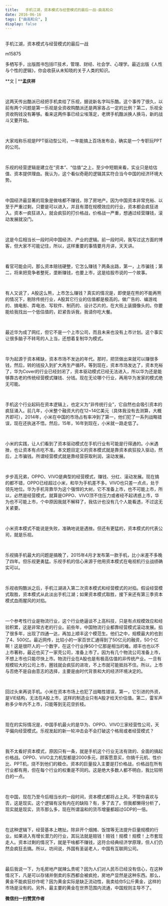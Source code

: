 ```yaml
---
title:   手机江湖，资本模式与经营模式的最后一战-曲高和众
date: 2016-06-16
tags: ["曲高和众", ]
display: false
---
```



## 



手机江湖，资本模式与经营模式的最后一战




m15875




多栖写手，出版图书包括IT技术，管理、财经、社会学、心理学。最近出版《人性与个性的逻辑》，你会收获从未知晓的关于人类的知识。


**文 | ****孟庆祥**

&nbsp;

这两天传出酷派已经把手机卖给了乐视，据说新名字叫乐酷。这个事传了很久，以前有两个问题是第一乐视是全资收购酷派还是两家各占一定的比例？第二，乐视全资收购钱没有筹够。看来这两件事已经尘埃落定，老牌手机酷派换人换马，新的战斗又要开始。

&nbsp;

大家戏称乐视是PPT驱动型公司，一年能搞上百场发布会，确实是一个专职玩PPT的公司。

&nbsp;

乐视的经营逻辑是建立在“资本”、“估值”之上，至少中短期来看，实业只是给估值、资本提供理由。我认为，这个看似奇葩的逻辑其实符合当今中国的经济环境大势。

&nbsp;

中国经济最显著的现象是做啥都不赚钱，除了房地产。因为中国资本非常充裕、以至于严重过剩，只要是可以进入，并且有潜在规模效应的行业，资本都会疯狂进入。资本一疯狂进入，就会疯狂的打价格战，价格战一严重，想通过经营赚钱，滚动发展就没门。

&nbsp;

这是今后相当长一段时间中国经济、产业的逻辑。前一段时间，我写过这方面的博客，但大家不可能记住，所以，这样重要的事情要月月讲，天天讲。

&nbsp;

看官可能会问，那么资本赔钱硬整，它怎么赚钱？两条出路，第一，上市骗钱；第二，将来把竞争者整死，垄断赚钱，也要上市，这是给股市说的一个故事。

&nbsp;

有人又说了，A股这么熊，上市怎么赚钱？真实的情况是，即使是在熊的不能再熊的情况下，剔除传统行业，A股其它行业的估值都是极高的。做广告的、编游戏的、搞电影、弄电池、写软件、制药的、设计芯片的，在大街上装摄像头的。你要能给我找出一个低估值的，赶紧告诉我，我请你吃大餐。

&nbsp;

最近华为成了网红，但它不是一个上市公司，而且未来也没有上市计划。这个事实让很多脑子不转弯的人上当，还想着复制华为模式。

&nbsp;

华为起源于资本稀缺，资本市场不发达的年代。那时，把货做出来就可以赚很多钱，然后，转的钱投入到扩大再生产循环。等到现在，资本市场发达了，资本充裕了，华为Cover的行业已经封闭了，资本驱动模式已经无法进入，所以华为还是能够靠古老的传统经营模式赚钱、分钱。现在无论哪个行业，再用华为发家的模式绝无可能。

&nbsp;

手机这个行业起码在资本逻辑上，也定义为“非传统行业”，它自然也会吸引资本的疯狂涌入。前几年，小米整个融资大约在12~14亿美元（具体我没有去测算，大概齐即可），2014年，小米在中国的市场占有率冲到了第一，他们犯了一系列战略错误，现在还执迷不悟。然后，15年，16年到现在，小米就一路走低了。

&nbsp;

小米的实践，让人们看到了资本驱动模式在手机行业有可能是行得通的。小米遇挫，也让资本有点吃不准。本文题目定义的资本模式就是靠资本疯狂投入驱动，然后，上市骗钱。所谓经营模式就是靠经营获取利润，滚动发展。

&nbsp;

步步高兄弟，OPPO、VIVO是典型的经营模式，赚钱、分红、滚动发展。现在搞的都不错，OPPO已经超过小米，和华为手机差不多。VIVO也只差一点点，处于领先地位。华为手机背靠华为这个强悍的大树，它不准备上市，也不可能上市，所以，必然是经营模式，就算是OPPO、VIVO顶不住压力或者经不起诱惑上市，华为也不可能上市，个中原因我就不解释了，我估计也没有几个人能看透，不过这无关紧要。

&nbsp;

小米资本模式不能说是失败，准确地说是遇挫。但还有更猛的，资本模式的代表公司，就是乐视。

&nbsp;

乐视搞手机最大的问题是搞晚了，2015年4月才发布第一款手机，比小米差不多晚了四年。但乐视更勇猛。乐视手机的信心来源于他用资本模式在电视机行业战绩确实可以。

&nbsp;

乐视收购酷派之后，手机江湖进入第二次资本模式和经营模式的对掐。假设经营模式取胜，资本模式从此淡出手机江湖；如果资本模式取胜，接下来还有第三季资本模式血雨腥风的对掐。

&nbsp;

一个参考性行业是物流行业，这个行业绝逼谈不上高科技，只是有点规模效应和经验积累，这是非常古老的行业。前些年，中国物流行业都靠经营模式滚动发展。掐了很多年，出现了四通一达，再加上顺丰这个模范生。他们之中，规模最大的也到了4、500亿。最近网传，比较小的一家百世汇通得到了50亿元的融资，50个亿啊！这是很吓人的一个数字，在这个行业挣50个亿那是相当的难。顺丰也也以不上市著称，最近也买了一家壳公司，准备上市了。因为有几个物流公司准备上市，不想上市也只能尽快上市。物流行业在A股也是有极高估值的非传统产业。一旦有规模较大的公司上市，圈钱就会疯狂的进攻，不上市就可能抵挡不住。所以，上市与否绝不是自由意志的选择，主要是由时代背景和大的经济环境决定的。

&nbsp;

回过头来再说手机。小米在资本市场上也犯了战略性错误，第一，它引进的外资，是VIE结构，无法在A股上市，这样的制造业只有A股才给天价估值。第二，雷军声称多少年内不上市，只能等到无花空折枝。

&nbsp;

现在的实际情况是，中国手机最火的是华为、OPPO、VIVO三家经营性公司，天平偏向经营模式。乐视发起的新一轮冲击会不会打破这个格局或者经营模式？

&nbsp;

我不太看好资本模式，原因只有一条，就是手机这个行业无法有效的、全面的搞起价格战。OPPO、ViVO主力机型都是2000多元，顾客愿意买，你搞千元机、性价比、PPT机，烧不到他们的粮仓。资本的巨量投入主要是打价格战，价格战在所有行业都有用，但在每个行业的权重是不同的。这是绝大多数人都不明白，我比较明白的一点。

&nbsp;

在中国，现在乃至今后相当长的一段时间，资本模式都将占上风，不管你喜欢与否，这是现实。这个逻辑有没有内在的缺陷？有，多了去了。但我都懒得分析了，现实就是现实，货币那么多，现在所谓温和的货币增量都超过GDP的一倍。

&nbsp;

在这种逻辑下，经营基本上瞎扯。除非开个烟摊、饭馆等无法提升巨量规模的行业。如果进入有增长潜力的行业，其玩法就是赔钱！赔钱！规模！规模！上市套现走人。资本过剩的情况下，就是干啥都不赚钱，这符合经典经济学原理，但人们仍然会疯狂去搞。所以，坊间说，外国有圣诞老人，中国有互联网公司。

&nbsp;

最后我说一下，为毛房地产就辣么贵呢？因为人们对人民币已经没有信心，在这种情况下，凡是可以存储并倒卖的东西都会被疯抢，房地产显然是这种东西。那么，黄金不能疯狂炒作呢？因为黄金实际是缺乏流动性，我卖给你5公斤黄金，这样的市场是没有的。另外，最主要的黄金在世界范围内流通，中国规则主导不了。








**微信扫一扫赞赏作者**